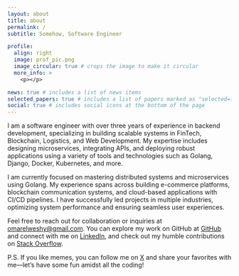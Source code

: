 ```yaml
---
layout: about
title: about
permalink: /
subtitle: Somehow, Software Engineer

profile:
  align: right
  image: prof_pic.png
  image_circular: true # crops the image to make it circular
  more_info: >
    <p></p>

news: true # includes a list of news items
selected_papers: true # includes a list of papers marked as "selected={true}"
social: true # includes social icons at the bottom of the page
---
```


I am a software engineer with over three years of experience in backend development, specializing in building scalable systems in FinTech, Blockchain, Logistics, and Web Development. My expertise includes designing microservices, integrating APIs, and deploying robust applications using a variety of tools and technologies such as Golang, Django, Docker, Kubernetes, and more.

I am currently focused on mastering distributed systems and microservices using Golang. My experience spans across building e-commerce platforms, blockchain communication systems, and cloud-based applications with CI/CD pipelines. I have successfully led projects in multiple industries, optimizing system performance and ensuring seamless user experiences.

Feel free to reach out for collaboration or inquiries at [omarelweshy@gmail.com](mailto:omarelweshy@gmail.com). You can explore my work on GitHub at [GitHub](https://github.com/omarelweshy) and connect with me on [LinkedIn](https://www.linkedin.com/in/omarelweshy), and check out my humble contributions on [Stack Overflow](https://stackoverflow.com/users/9917795/omar-elweshy).

P.S. If you like memes, you can follow me on [X](https://x.com/omarelweshy) and share your favorites with me—let’s have some fun amidst all the coding!

